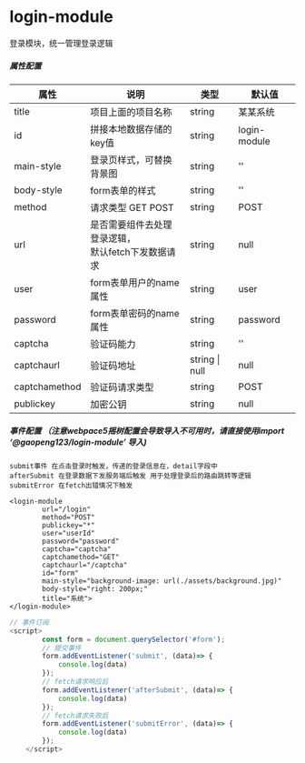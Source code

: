 # login-module

登录模块，统一管理登录逻辑

##### 属性配置

| 属性       | 说明                                                    | 类型   | 默认值       |
| ---------- | ------------------------------------------------------- | ------ | ------------ |
| title      | 项目上面的项目名称                                      | string | 某某系统     |
| id         | 拼接本地数据存储的key值                                 | string | login-module |
| main-style | 登录页样式，可替换背景图                           | string | ''           |
| body-style      | form表单的样式                                     | string | ''           |
| method     | 请求类型 GET POST                                       | string | POST         |
| url        | 是否需要组件去处理登录逻辑，<br />默认fetch下发数据请求 | string | null         |
| user       | form表单用户的name属性                                  | string | user         |
| password   | form表单密码的name属性                                  | string | password     |
| captcha | 验证码能力 | string  | '' |
| captchaurl | 验证码地址 | string \| null | null |
| captchamethod | 验证码请求类型 | string | POST |
| publickey | 加密公钥 | string | null |

##### 事件配置 （注意webpace5摇树配置会导致导入不可用时，请直接使用import  ‘@gaopeng123/login-module’ 导入)

```
submit事件 在点击登录时触发，传递的登录信息在，detail字段中
afterSubmit 在登录数据下发服务端后触发 用于处理登录后的路由跳转等逻辑
submitError 在fetch出错情况下触发
```

```tsx
<login-module
        url="/login"
        method="POST"
        publickey="*"
        user="userId"
        password="password"
        captcha="captcha"
        captchamethod="GET"
        captchaurl="/captcha"
        id="form"
        main-style="background-image: url(./assets/background.jpg)"
        body-style="right: 200px;"
        title="系统">
</login-module>
```

```js
// 事件订阅
<script>
        const form = document.querySelector('#form');
		// 提交事件
        form.addEventListener('submit', (data)=> {
        	console.log(data)
        });
        // fetch请求响应后
        form.addEventListener('afterSubmit', (data)=> {
	        console.log(data)
        });
        // fetch请求失败后
        form.addEventListener('submitError', (data)=> {
            console.log(data)
        });
    </script>
```

